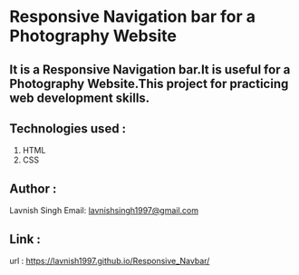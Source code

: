 # Responsive Navigation bar for a Photography Website

## It is a Responsive Navigation bar.It is useful for a Photography Website.This project for practicing web development skills.

## Technologies used :
   1. HTML
   2. CSS

## Author :
   Lavnish Singh
   Email: lavnishsingh1997@gmail.com

## Link :
   url : https://lavnish1997.github.io/Responsive_Navbar/

